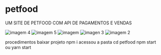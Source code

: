 # petfood
UM SITE DE PETFOOD COM API DE PAGAMENTOS E VENDAS

![imagem 4](https://user-images.githubusercontent.com/46797052/127802774-22313c32-9bf7-463a-95c6-ba2cbee44863.png)
![imagem 5](https://user-images.githubusercontent.com/46797052/127802779-8d0a20f9-21ee-49f3-8aef-1ac205d6d658.png)
![imagem](https://user-images.githubusercontent.com/46797052/127802781-a0c27958-1111-4035-a7f9-b6210b0f87cb.png)
![imagen 3](https://user-images.githubusercontent.com/46797052/127802783-813e21e0-e96e-4e91-92c6-d8729c65e5b2.png)
![imagem 2](https://user-images.githubusercontent.com/46797052/127802785-f9e682cb-f69a-43c5-8c49-620d3f8b03b4.png)


procedimentos 
baixar projeto npm i
acessou a pasta
cd petfood
npm start ou yarn start
